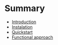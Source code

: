# Summary

* [Introduction](README.md)
* [Instalation](docs/instalation.md)
* [Quickstart](docs/quickstart.md)
* [Functional approach](docs/iterables.md)

